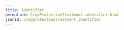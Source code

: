 ```yaml
---
title: identifier
permalink: CropProtectionTreatment.identifier.html
jsonid: cropprotectiontreatment_identifier
---
```

